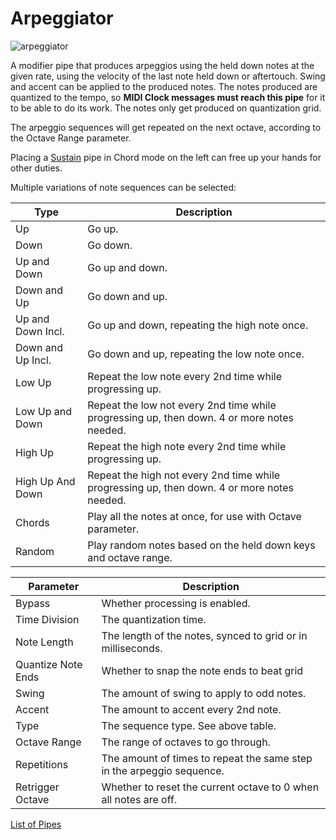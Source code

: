 # Arpeggiator

![arpeggiator](https://blokas.io/images/midihub/pipes/arp.svg)

A modifier pipe that produces arpeggios using the held down notes at the given rate, using the velocity of the last note held down or aftertouch.
Swing and accent can be applied to the produced notes. The notes produced are quantized to the tempo, so **MIDI Clock messages must
reach this pipe** for it to be able to do its work. The notes only get produced on quantization grid.

The arpeggio sequences will get repeated on the next octave, according to the Octave Range parameter.

Placing a [Sustain](sustain) pipe in Chord mode on the left can free up your hands for other duties.

Multiple variations of note sequences can be selected:

| Type                 | Description       |
| -------------------- | ----------------- |
|  Up                  | Go up.            |
|  Down                | Go down.          |
|  Up and Down         | Go up and down.   |
|  Down and Up         | Go down and up.   |
|  Up and Down Incl.   | Go up and down, repeating the high note once. |
|  Down and Up Incl.   | Go down and up, repeating the low note once. |
|  Low Up              | Repeat the low note every 2nd time while progressing up. |
|  Low Up and Down     | Repeat the low not every 2nd time while progressing up, then down. 4 or more notes needed. |
|  High Up             | Repeat the high note every 2nd time while progressing up. |
|  High Up And Down    | Repeat the high not every 2nd time while progressing up, then down. 4 or more notes needed. |
|  Chords              | Play all the notes at once, for use with Octave parameter. |
|  Random              | Play random notes based on the held down keys and octave range. |

| Parameter              | Description                        |
| ---------------------- | ---------------------------------- |
| Bypass                 | Whether processing is enabled.     |
| Time Division          | The quantization time.             |
| Note Length            | The length of the notes, synced to grid or in milliseconds.  |
| Quantize Note Ends     | Whether to snap the note ends to beat grid |
| Swing                  | The amount of swing to apply to odd notes. |
| Accent                 | The amount to accent every 2nd note. |
| Type                   | The sequence type. See above table. |
| Octave Range           | The range of octaves to go through. |
| Repetitions            | The amount of times to repeat the same step in the arpeggio sequence. |
| Retrigger Octave       | Whether to reset the current octave to 0 when all notes are off. |

<span class="blokas-web-hide">

[List of Pipes](index.md#the-list-of-pipes)

</span>